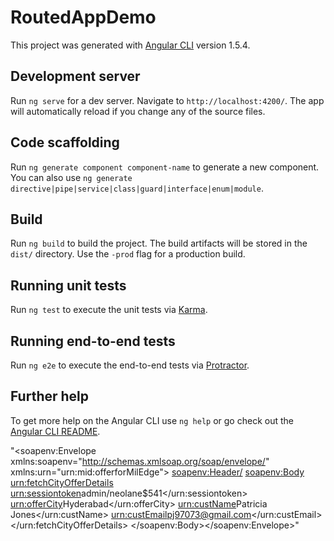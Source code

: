 # RoutedAppDemo

This project was generated with [Angular CLI](https://github.com/angular/angular-cli) version 1.5.4.

## Development server

Run `ng serve` for a dev server. Navigate to `http://localhost:4200/`. The app will automatically reload if you change any of the source files.

## Code scaffolding

Run `ng generate component component-name` to generate a new component. You can also use `ng generate directive|pipe|service|class|guard|interface|enum|module`.

## Build

Run `ng build` to build the project. The build artifacts will be stored in the `dist/` directory. Use the `-prod` flag for a production build.

## Running unit tests

Run `ng test` to execute the unit tests via [Karma](https://karma-runner.github.io).

## Running end-to-end tests

Run `ng e2e` to execute the end-to-end tests via [Protractor](http://www.protractortest.org/).

## Further help

To get more help on the Angular CLI use `ng help` or go check out the [Angular CLI README](https://github.com/angular/angular-cli/blob/master/README.md).


"<soapenv:Envelope xmlns:soapenv="http://schemas.xmlsoap.org/soap/envelope/" xmlns:urn="urn:mid:offerforMilEdge">
      <soapenv:Header/>
      <soapenv:Body>
      <urn:fetchCityOfferDetails>
      <urn:sessiontoken>admin/neolane$541</urn:sessiontoken>
      <urn:offerCity>Hyderabad</urn:offerCity>
      <urn:custName>Patricia Jones</urn:custName>
      <urn:custEmail>pj97073@gmail.com</urn:custEmail>
      </urn:fetchCityOfferDetails>
      </soapenv:Body></soapenv:Envelope>"

